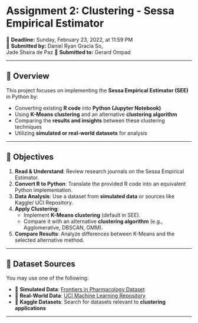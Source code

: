 # **Assignment 2: Clustering - Sessa Empirical Estimator**  
📅 **Deadline:** Sunday, February 23, 2022, at 11:59 PM  
📌 **Submitted by:** 
Daniel Ryan Gracia So,  
Jade Shaira de Paz
📌 **Submitted to:** Gerard Ompad  

---

## **📖 Overview**  
This project focuses on implementing the **Sessa Empirical Estimator (SEE)** in Python by:  
- Converting existing **R code** into **Python (Jupyter Notebook)**  
- Using **K-Means clustering** and an alternative **clustering algorithm**  
- Comparing the **results and insights** between these clustering techniques  
- Utilizing **simulated or real-world datasets** for analysis  

---

## **📌 Objectives**
1. **Read & Understand**: Review research journals on the Sessa Empirical Estimator.  
2. **Convert R to Python**: Translate the provided R code into an equivalent Python implementation.  
3. **Data Analysis**: Use a dataset from **simulated data** or sources like Kaggle/ UCI Repository.  
4. **Apply Clustering**:  
   - Implement **K-Means clustering** (default in SEE).  
   - Compare it with an alternative **clustering algorithm** (e.g., Agglomerative, DBSCAN, GMM).  
5. **Compare Results**: Analyze differences between K-Means and the selected alternative method.  

---

## **📂 Dataset Sources**
You may use one of the following:
- 🔹 **Simulated Data**: [Frontiers in Pharmacology Dataset](https://www.frontiersin.org/journals/pharmacology/articles/10.3389/fphar.2019.00383/full)  
- 🔹 **Real-World Data**: [UCI Machine Learning Repository](https://archive.ics.uci.edu/)  
- 🔹 **Kaggle Datasets**: Search for datasets relevant to **clustering applications**  

---
